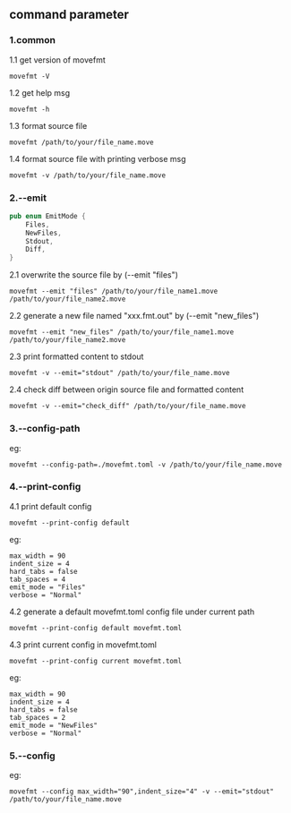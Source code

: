 
## command parameter 
### 1.common
1.1 get version of movefmt

`movefmt -V`

1.2 get help msg

`movefmt -h`

1.3 format source file

`movefmt /path/to/your/file_name.move`

1.4 format source file with printing verbose msg

`movefmt -v /path/to/your/file_name.move`


### 2.--emit
```rust
pub enum EmitMode {
    Files,
    NewFiles,
    Stdout,
    Diff,
}
```

2.1 overwrite the source file by (--emit "files")

`movefmt --emit "files" /path/to/your/file_name1.move /path/to/your/file_name2.move`

2.2 generate a new file named "xxx.fmt.out" by (--emit "new_files")

`movefmt --emit "new_files" /path/to/your/file_name1.move /path/to/your/file_name2.move`

2.3 print formatted content to stdout
 
 `movefmt -v --emit="stdout" /path/to/your/file_name.move`

2.4 check diff between origin source file and formatted content
 
 `movefmt -v --emit="check_diff" /path/to/your/file_name.move`


### 3.--config-path
eg:

`movefmt --config-path=./movefmt.toml -v /path/to/your/file_name.move`

### 4.--print-config
4.1 print default config

`movefmt --print-config default`

eg:

```
max_width = 90
indent_size = 4
hard_tabs = false
tab_spaces = 4
emit_mode = "Files"
verbose = "Normal"
```


4.2 generate a default movefmt.toml config file under current path

`movefmt --print-config default movefmt.toml`


4.3 print current config in movefmt.toml

`movefmt --print-config current movefmt.toml`

eg:

```
max_width = 90
indent_size = 4
hard_tabs = false
tab_spaces = 2
emit_mode = "NewFiles"
verbose = "Normal"
```

### 5.--config
eg:

`movefmt --config max_width="90",indent_size="4" -v --emit="stdout" /path/to/your/file_name.move`
